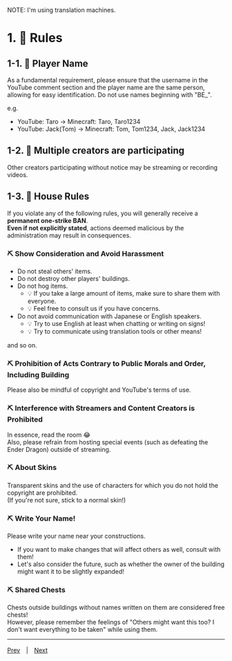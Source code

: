 NOTE: I'm using translation machines.

# 1. 🥒 Rules

## 1-1. 🥒 Player Name

As a fundamental requirement, please ensure that the username in the YouTube comment section and the player name are the same person, allowing for easy identification.
Do not use names beginning with "BE\_".

e.g.

- YouTube: Taro → Minecraft: Taro, Taro1234
- YouTube: Jack(Tom) → Minecraft: Tom, Tom1234, Jack, Jack1234

## 1-2. 🥒 Multiple creators are participating

Other creators participating without notice may be streaming or recording videos.

## 1-3. 🥒 House Rules

If you violate any of the following rules, you will generally receive a **permanent one-strike BAN**.  
**Even if not explicitly stated**, actions deemed malicious by the administration may result in consequences.

### ⛏ Show Consideration and Avoid Harassment

- Do not steal others' items.
- Do not destroy other players' buildings.
- Do not hog items.
  - 💡 If you take a large amount of items, make sure to share them with everyone.
  - 💡 Feel free to consult us if you have concerns.
- Do not avoid communication with Japanese or English speakers.
  - 💡 Try to use English at least when chatting or writing on signs!
  - 💡 Try to communicate using translation tools or other means!

and so on.

### ⛏ Prohibition of Acts Contrary to Public Morals and Order, Including Building

Please also be mindful of copyright and YouTube's terms of use.

### ⛏ Interference with Streamers and Content Creators is Prohibited

In essence, read the room 😂  
Also, please refrain from hosting special events (such as defeating the Ender Dragon) outside of streaming.

### ⛏ About Skins

Transparent skins and the use of characters for which you do not hold the copyright are prohibited.  
(If you're not sure, stick to a normal skin!)

### ⛏ Write Your Name!

Please write your name near your constructions.

- If you want to make changes that will affect others as well, consult with them!
- Let's also consider the future, such as whether the owner of the building might want it to be slightly expanded!

### ⛏ Shared Chests

Chests outside buildings without names written on them are considered free chests!  
However, please remember the feelings of "Others might want this too? I don't want everything to be taken" while using them.

---

[Prev](./README.md)　|　[Next](./2-switch.md)
